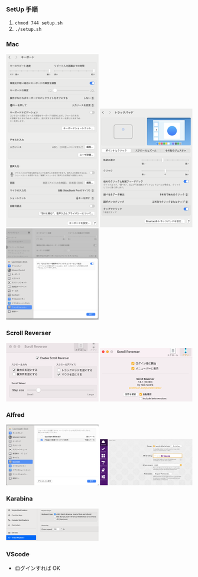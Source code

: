 ### SetUp 手順

1. `chmod 744 setup.sh`
2. `./setup.sh`

### Mac

<img width="250" src="images/keyboard.png" />
<img width="250" src="images/pad.png" />
<img width="250" src="images/functionkeys.png" />

### Scroll Reverser

<img width="250" src="images/scroll_reverser1.png" />
<img width="250" src="images/scroll_reverser2.png" />

### Alfred

<img width="250" src="images/off_spotlight.png" />
<img width="250" src="images/alfred.png" />

### Karabina

<img width="250" src="images/karabina.png" />

### VScode

- ログインすれば OK
